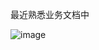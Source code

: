 最近熟悉业务文档中

![image](https://github.com/user-attachments/assets/3477a3e6-5b09-4dcf-a5ae-3f6bf411ac06)
